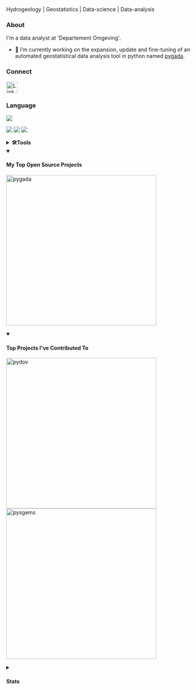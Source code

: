 Hydrogeology | Geostatistics | Data-science | Data-analysis

### About

I'm a data analyst at 'Departement Omgeving'.
- 🔭 I’m currently working on the expansion, update and fine-tuning of an automated geostatistical data analysis tool in python named [pygada](https://github.com/DOV-Vlaanderen/pygada).

### Connect
<a href="https://www.linkedin.com/in/guillaume-vandekerckhove"/><img src="https://user-images.githubusercontent.com/79251807/201449314-7f30a723-3b7e-45f2-b99b-093f8d9ce971.png" width="30" alt="LinkedIn logo"/></a>


### Language
<a href="https://www.python.org/"/><img src="https://img.shields.io/badge/Python-FFD43B?style=for-the-badge&logo=python&logoColor=blue"/></a>

<a href=""/><img src="https://img.shields.io/badge/HTML5-E34F26?style=for-the-badge&logo=html5&logoColor=white"/></a>
<a href="https://www.javascript.com/"/><img src="https://img.shields.io/badge/JavaScript-323330?style=for-the-badge&logo=javascript&logoColor=F7DF1E"/></a>
<a href="https://www.json.org/json-en.html"/><img src="https://img.shields.io/badge/json-5E5C5C?style=for-the-badge&logo=json&logoColor=white"/></a>

<details>
  <summary><b>🛠️Tools</b></summary>
  <br/>
  <a href="https://www.anaconda.com/"/><img src="https://img.shields.io/badge/conda-342B029.svg?&style=for-the-badge&logo=anaconda&logoColor=white"/></a>
  <a href="https://pypi.org/"/><img src="https://img.shields.io/badge/pypi-3775A9?style=for-the-badge&logo=pypi&logoColor=white"/></a>
  
  <a href="https://github.com/"/><img src="https://img.shields.io/badge/GitHub-100000?style=for-the-badge&logo=github&logoColor=white"/></a>
  <a href="https://jupyter.org/"/><img src="https://img.shields.io/badge/Jupyter-F37626.svg?&style=for-the-badge&logo=Jupyter&logoColor=white"/></a>
  <a href="https://www.jetbrains.com/pycharm/"/><img src="https://img.shields.io/badge/PyCharm-000000.svg?&style=for-the-badge&logo=PyCharm&logoColor=white"/></a>
  
  <a href="https://www.microsoft.com/nl-be"/><img src="https://img.shields.io/badge/Microsoft-666666?style=for-the-badge&logo=microsoft&logoColor=white"/></a>
 
  <a href="https://keras.io/"/><img src="https://img.shields.io/badge/Keras-D00000?style=for-the-badge&logo=Keras&logoColor=white"/></a>
  <a href="https://matplotlib.org/"/><img src="https://img.shields.io/badge/Matplotlib-%23ffffff.svg?style=for-the-badge&logo=Matplotlib&logoColor=black"/></a>
  <a href="https://numpy.org/"/><img src="https://img.shields.io/badge/Numpy-777BB4?style=for-the-badge&logo=numpy&logoColor=white"/></a>
  <a href="https://pandas.pydata.org/"/><img src="https://img.shields.io/badge/Pandas-2C2D72?style=for-the-badge&logo=pandas&logoColor=white"/></a>
  <a href="https://scikit-learn.org/stable/"/><img src="https://img.shields.io/badge/scikit--learn-%23F7931E.svg?style=for-the-badge&logo=scikit-learn&logoColor=white"/></a>
  <a href="https://scipy.org/"/><img src="https://img.shields.io/badge/SciPy-%230C55A5.svg?style=for-the-badge&logo=scipy&logoColor=%white"/></a>
  <a href="https://www.tensorflow.org/"/><img src="https://img.shields.io/badge/TensorFlow-FF6F00?style=for-the-badge&logo=tensorflow&logoColor=white"/></a>
  <a href="https://seaborn.pydata.org/index.html"/><img src="https://img.shields.io/badge/-seaborn-blue"/></a>
  <a href="https://geopandas.org/en/stable/"/><img src="https://img.shields.io/badge/-geopandas-green"/></a>
  <a href="https://www.highcharts.com/"/><img src="https://img.shields.io/badge/-Highcharts-9cf"/></a>
  <a href="https://github.com/DOV-Vlaanderen/pydov"/><img src="https://img.shields.io/badge/-pydov-yellow"/></a>
  <a href="https://github.com/DOV-Vlaanderen/pygada"/><img src="https://img.shields.io/badge/-pygada-yellow"/></a>
  <a href="https://github.com/robinthibaut/pysgems"/><img src="https://img.shields.io/badge/-pysgems-lightgrey"/></a>
  
  <a href="https://qgis.org/en/site/"/><img src="https://img.shields.io/badge/qgis-93b023?&style=for-the-badge&logo=qgis&logoColor=white"/></a>
  <a href="https://sgems.sourceforge.net/"/><img src="https://img.shields.io/badge/-SGeMS-lightgrey"/></a>
  
  <a href="https://www.microsoft.com/nl-be/windows"/><img src="https://img.shields.io/badge/Windows-0078D6?style=for-the-badge&logo=windows&logoColor=white"/></a>
  
  <a href="https://www.canva.com/nl_be/"/><img src="https://img.shields.io/badge/Canva-%2300C4CC.svg?&style=for-the-badge&logo=Canva&logoColor=white"/></a>
  <a href="https://www.atlassian.com/software/confluence"/><img src="https://img.shields.io/badge/confluence-%23172BF4.svg?style=for-the-badge&logo=confluence&logoColor=white"/></a>
  <a href="https://inkscape.org/"/><img src="https://img.shields.io/badge/Inkscape-000000?style=for-the-badge&logo=Inkscape&logoColor=white"/></a>
  <a href="https://www.atlassian.com/nl/software/jira"/><img src="https://img.shields.io/badge/Jira-0052CC?style=for-the-badge&logo=Jira&logoColor=white"/></a>
  <a href="https://www.markdownguide.org/"/><img src="https://img.shields.io/badge/Markdown-000000?style=for-the-badge&logo=markdown&logoColor=white"/></a>
  <a href="https://www.microsoft.com/nl-be/microsoft-365"/><img src="https://img.shields.io/badge/Microsoft_Office-D83B01?style=for-the-badge&logo=microsoft-office&logoColor=white"/></a>
  <a href="https://prezi.com/"/><img src="https://img.shields.io/badge/Prezi-3181FF?style=for-the-badge&logo=prezi&logoColor=white"/></a>
  <a href="https://wakatime.com/dashboard"/><img src="https://img.shields.io/badge/WakaTime-000000?style=for-the-badge&logo=WakaTime&logoColor=white"/></a>
  </p>
  


</details>
      
<details open> 
  <summary><h4>My Top Open Source Projects</h4></summary>

  <!-- Repo info cards - https://github.com/anuraghazra/github-readme-stats -->
  <!-- Small repo cards (fork) - https://github.com/DenverCoder1/github-readme-stats -->
  <p align="left">
    
<a href="https://github.com/DOV-Vlaanderen/pygada"><img width="400" src="https://github-readme-stats.vercel.app/api/pin/?username=DOV-Vlaanderen&repo=pygada&theme=react&bg_color=1F222E&title_color=FFF000&hide_border=true&icon_color=F8D866&show_icons=false" alt="pygada"></a>
      
</details>

<details open> 
  <summary><h4>Top Projects I've Contributed To</h4></summary>

  <!-- Small repo cards https://github.com/DenverCoder1/github-readme-stats (fork of anuraghazra/github-readme-stats) -->
  <p align="left">
    <a href="https://github.com/DOV-Vlaanderen/pydov"><img width="400" src="https://github-readme-stats.vercel.app/api/pin/?username=DOV-Vlaanderen&repo=pydov&theme=react&bg_color=1F222E&title_color=FFF000&hide_border=true&icon_color=F8D866&show_icons=false" alt="pydov"></a>
    <a href="https://github.com/robinthibaut/pysgems"><img width="400" src="https://github-readme-stats.vercel.app/api/pin/?username=robinthibaut&repo=pysgems&theme=react&bg_color=1F222E&title_color=FFF000&hide_border=true&icon_color=F8D866&show_icons=false" alt="pysgems"></a>
  </p>
</details>

<details close> 
  <summary><h4>Stats</h4></summary>
    
<!--START_SECTION:waka-->

```txt
From: 19 July 2024 - To: 26 July 2024

No activity tracked
```

<!--END_SECTION:waka-->

[![Guillaume's github activity graph](https://github-readme-activity-graph.vercel.app/graph?username=GuillaumeVandekerckhove&line=FFF000&theme=high-contrast&height=300&hide_border=true)](https://github.com/ashutosh00710/github-readme-activity-graph)


  
<!-- https://github.com/jamesgeorge007/github-activity-readme -->
⚡ Recent GitHub Activity</summary>


<!--RECENT_ACTIVITY:start-->
1. 🤝 Became collaborator on [DOV-Vlaanderen/xls2xml](https://github.com/DOV-Vlaanderen/xls2xml)<br>
2. 💪 Opened PR [#400](https://github.com/DOV-Vlaanderen/pydov/pull/400) in [DOV-Vlaanderen/pydov](https://github.com/DOV-Vlaanderen/pydov)<br>
3. ⬆️ Pushed 1 commit(s) to [GuillaumeVandekerckhove/pydov](https://github.com/GuillaumeVandekerckhove/pydov)<br>
<!--RECENT_ACTIVITY:end-->

<!--RECENT_ACTIVITY:last_update-->
Last Updated: Saturday, July 27th, 2024, 2:06:57 PM
<!--RECENT_ACTIVITY:last_update_end-->

<div><img style="height: auto; width: 38%;" class="img" src="https://github-readme-stats.vercel.app/api?username=GuillaumeVandekerckhove&show_icons=true&theme=highcontrast&hide_border=true"/>
<img style="height: auto; width: 40%;" class="img" src="https://github-readme-streak-stats.herokuapp.com/?user=GuillaumeVandekerckhove&theme=yellowdark"/>
</div>

</details>

